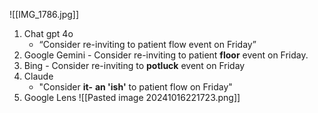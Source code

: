 ![[IMG_1786.jpg]]
1. Chat gpt 4o
	- 	“Consider re-inviting to patient flow event on Friday”
2. Google Gemini
		- Consider re-inviting to patient **floor** event on Friday.
3. Bing
		- Consider re-inviting to **potluck** event on Friday
4. Claude 
	- "Consider **it-**
		**an 'ish'** to patient flow on Friday"
5. Google Lens ![[Pasted image 20241016221723.png]]